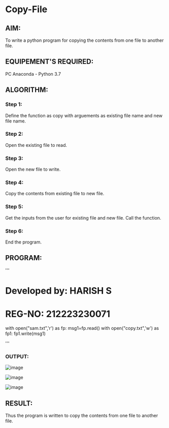 # Copy-File
## AIM:
To write a python program for copying the contents from one file to another file.
## EQUIPEMENT'S REQUIRED: 
PC
Anaconda - Python 3.7
## ALGORITHM: 

### Step 1:
Define the function as copy with arguements as existing file name and new file name.
### Step 2: 
 Open the existing file to read.
### Step 3: 
Open the new file to write.
### Step 4:  
Copy the contents from existing file to new file.
### Step 5: 
Get the inputs from the user for existing file and new file. Call the function.
### Step 6: 
End the program.

## PROGRAM:
'''
# Developed by: HARISH S
# REG-NO: 212223230071

with open("sam.txt",'r') as fp:
    msg1=fp.read()
with open("copy.txt",'w') as fp1:
    fp1.write(msg1)


'''
### OUTPUT:
![image](https://github.com/pirateharishs/Copy-File/assets/166011385/40ec26cb-60e9-470b-8fd5-9f077a17ec17)

![image](https://github.com/pirateharishs/Copy-File/assets/166011385/3181816a-62d6-46be-8b8c-2ddaace9d111)


![image](https://github.com/pirateharishs/Copy-File/assets/166011385/4547be61-1beb-4075-a157-ffb71b10d48d)



## RESULT:
Thus the program is written to copy the contents from one file to another file.
